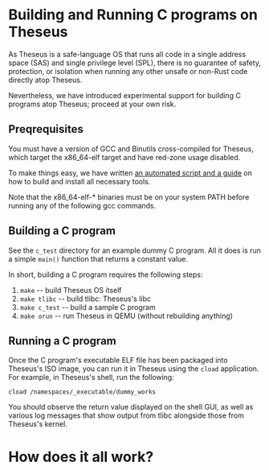 # Building and Running C programs on Theseus

As Theseus is a safe-language OS that runs all code in a single address space (SAS) and single privilege level (SPL),
there is no guarantee of safety, protection, or isolation when running any other unsafe or non-Rust code directly atop Theseus. 

Nevertheless, we have introduced experimental support for building C programs atop Theseus; proceed at your own risk. 

## Preqrequisites
You must have a version of GCC and Binutils cross-compiled for Theseus, which target the x86_64-elf target and have red-zone usage disabled. 

To make things easy, we have written [an automated script and a guide](building_c_cross_compiler.md) on how to build and install all necessary tools.

Note that the x86_64-elf-* binaries must be on your system PATH before running any of the following gcc commands. 

## Building a C program
See the `c_test` directory for an example dummy C program. All it does is run a simple `main()` function that returns a constant value. 

In short, building a C program requires the following steps:
 1. `make`          -- build Theseus OS itself
 2. `make tlibc`    -- build tlibc: Theseus's libc
 3. `make c_test`   -- build a sample C program
 4. `make orun`     -- run Theseus in QEMU (without rebuilding anything)

## Running a C program
Once the C program's executable ELF file has been packaged into Theseus's ISO image, you can run it in Theseus using the `cload` application. For example, in Theseus's shell, run the following:
```
cload /namespaces/_executable/dummy_works
```
You should observe the return value displayed on the shell GUI, as well as various log messages that show output from tlibc alongside those from Theseus's kernel. 


# How does it all work?

